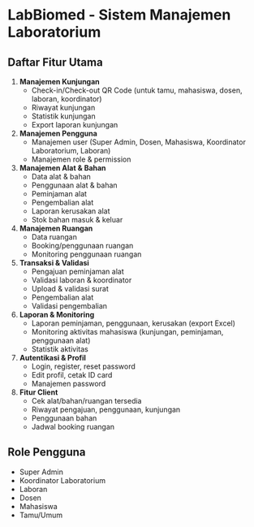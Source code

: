 # LabBiomed - Sistem Manajemen Laboratorium

## Daftar Fitur Utama

1. **Manajemen Kunjungan**
   - Check-in/Check-out QR Code (untuk tamu, mahasiswa, dosen, laboran, koordinator)
   - Riwayat kunjungan
   - Statistik kunjungan
   - Export laporan kunjungan
2. **Manajemen Pengguna**
   - Manajemen user (Super Admin, Dosen, Mahasiswa, Koordinator Laboratorium, Laboran)
   - Manajemen role & permission
3. **Manajemen Alat & Bahan**
   - Data alat & bahan
   - Penggunaan alat & bahan
   - Peminjaman alat
   - Pengembalian alat
   - Laporan kerusakan alat
   - Stok bahan masuk & keluar
4. **Manajemen Ruangan**
   - Data ruangan
   - Booking/penggunaan ruangan
   - Monitoring penggunaan ruangan
5. **Transaksi & Validasi**
   - Pengajuan peminjaman alat
   - Validasi laboran & koordinator
   - Upload & validasi surat
   - Pengembalian alat
   - Validasi pengembalian
6. **Laporan & Monitoring**
   - Laporan peminjaman, penggunaan, kerusakan (export Excel)
   - Monitoring aktivitas mahasiswa (kunjungan, peminjaman, penggunaan alat)
   - Statistik aktivitas
7. **Autentikasi & Profil**
   - Login, register, reset password
   - Edit profil, cetak ID card
   - Manajemen password
8. **Fitur Client**
   - Cek alat/bahan/ruangan tersedia
   - Riwayat pengajuan, penggunaan, kunjungan
   - Penggunaan bahan
   - Jadwal booking ruangan

## Role Pengguna
- Super Admin
- Koordinator Laboratorium
- Laboran
- Dosen
- Mahasiswa
- Tamu/Umum

